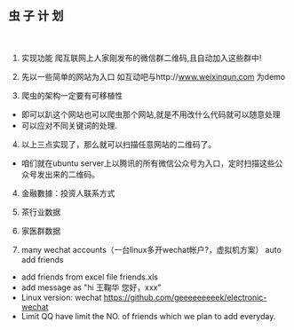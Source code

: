 ## 虫 子 计 划 ##
　　　　　　　　

1. 实现功能
 爬互联网上人家刚发布的微信群二维码,且自动加入这些群中!


2. 先以一些简单的网站为入口 如互动吧与http://www.weixinqun.com 为demo 

3. 爬虫的架构一定要有可移植性

  * 即可以趴这个网站也可以爬虫那个网站,就是不用改什么代码就可以随意处理
  * 可以应对不同关键词的处理.

4. 以上三点实现了，那么就可以扫描任意网站的二维码了。
 * 咱们就在ubuntu server上以腾讯的所有微信公众号为入口，定时扫描这些公众号发出来的二维码。

4. 金融數據：投资人联系方式

5. 茶行业数据

6. 家医群数据

7. many wechat accounts（一台linux多开wechat帐户?，虚拟机方案） auto add friends
 * add friends from excel file friends.xls
 * add message as "hi 王鞠华 您好，xxx"
 * Linux version: wechat https://github.com/geeeeeeeeek/electronic-wechat 
 * Limit QQ have limit the NO. of friends which we plan to add everyday.
